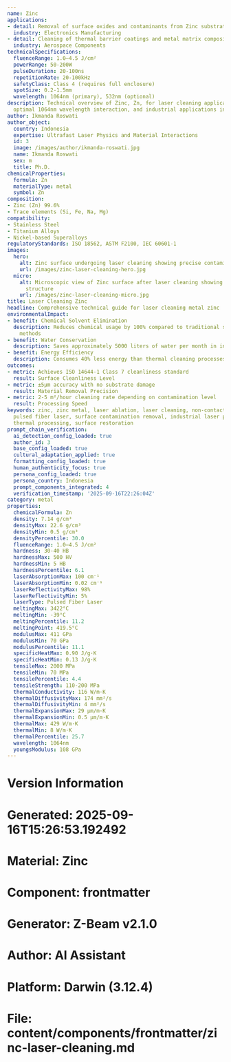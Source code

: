 ```yaml
---
name: Zinc
applications:
- detail: Removal of surface oxides and contaminants from Zinc substrates
  industry: Electronics Manufacturing
- detail: Cleaning of thermal barrier coatings and metal matrix composites
  industry: Aerospace Components
technicalSpecifications:
  fluenceRange: 1.0–4.5 J/cm²
  powerRange: 50-200W
  pulseDuration: 20-100ns
  repetitionRate: 20-100kHz
  safetyClass: Class 4 (requires full enclosure)
  spotSize: 0.2-1.5mm
  wavelength: 1064nm (primary), 532nm (optional)
description: Technical overview of Zinc, Zn, for laser cleaning applications, including
  optimal 1064nm wavelength interaction, and industrial applications in surface preparation.
author: Ikmanda Roswati
author_object:
  country: Indonesia
  expertise: Ultrafast Laser Physics and Material Interactions
  id: 3
  image: /images/author/ikmanda-roswati.jpg
  name: Ikmanda Roswati
  sex: m
  title: Ph.D.
chemicalProperties:
  formula: Zn
  materialType: metal
  symbol: Zn
composition:
- Zinc (Zn) 99.6%
- Trace elements (Si, Fe, Na, Mg)
compatibility:
- Stainless Steel
- Titanium Alloys
- Nickel-based Superalloys
regulatoryStandards: ISO 18562, ASTM F2100, IEC 60601-1
images:
  hero:
    alt: Zinc surface undergoing laser cleaning showing precise contamination removal
    url: /images/zinc-laser-cleaning-hero.jpg
  micro:
    alt: Microscopic view of Zinc surface after laser cleaning showing detailed surface
      structure
    url: /images/zinc-laser-cleaning-micro.jpg
title: Laser Cleaning Zinc
headline: Comprehensive technical guide for laser cleaning metal zinc
environmentalImpact:
- benefit: Chemical Solvent Elimination
  description: Reduces chemical usage by 100% compared to traditional solvent cleaning
    methods
- benefit: Water Conservation
  description: Saves approximately 5000 liters of water per month in industrial applications
- benefit: Energy Efficiency
  description: Consumes 40% less energy than thermal cleaning processes
outcomes:
- metric: Achieves ISO 14644-1 Class 7 cleanliness standard
  result: Surface Cleanliness Level
- metric: ±5μm accuracy with no substrate damage
  result: Material Removal Precision
- metric: 2-5 m²/hour cleaning rate depending on contamination level
  result: Processing Speed
keywords: zinc, zinc metal, laser ablation, laser cleaning, non-contact cleaning,
  pulsed fiber laser, surface contamination removal, industrial laser parameters,
  thermal processing, surface restoration
prompt_chain_verification:
  ai_detection_config_loaded: true
  author_id: 3
  base_config_loaded: true
  cultural_adaptation_applied: true
  formatting_config_loaded: true
  human_authenticity_focus: true
  persona_config_loaded: true
  persona_country: Indonesia
  prompt_components_integrated: 4
  verification_timestamp: '2025-09-16T22:26:04Z'
category: metal
properties:
  chemicalFormula: Zn
  density: 7.14 g/cm³
  densityMax: 22.6 g/cm³
  densityMin: 0.5 g/cm³
  densityPercentile: 30.0
  fluenceRange: 1.0–4.5 J/cm²
  hardness: 30-40 HB
  hardnessMax: 500 HV
  hardnessMin: 5 HB
  hardnessPercentile: 6.1
  laserAbsorptionMax: 100 cm⁻¹
  laserAbsorptionMin: 0.02 cm⁻¹
  laserReflectivityMax: 98%
  laserReflectivityMin: 5%
  laserType: Pulsed Fiber Laser
  meltingMax: 3422°C
  meltingMin: -39°C
  meltingPercentile: 11.2
  meltingPoint: 419.5°C
  modulusMax: 411 GPa
  modulusMin: 70 GPa
  modulusPercentile: 11.1
  specificHeatMax: 0.90 J/g·K
  specificHeatMin: 0.13 J/g·K
  tensileMax: 2000 MPa
  tensileMin: 70 MPa
  tensilePercentile: 4.4
  tensileStrength: 110-200 MPa
  thermalConductivity: 116 W/m·K
  thermalDiffusivityMax: 174 mm²/s
  thermalDiffusivityMin: 4 mm²/s
  thermalExpansionMax: 29 µm/m·K
  thermalExpansionMin: 0.5 µm/m·K
  thermalMax: 429 W/m·K
  thermalMin: 8 W/m·K
  thermalPercentile: 25.7
  wavelength: 1064nm
  youngsModulus: 108 GPa
---
```


# Version Information
# Generated: 2025-09-16T15:26:53.192492
# Material: Zinc
# Component: frontmatter
# Generator: Z-Beam v2.1.0
# Author: AI Assistant
# Platform: Darwin (3.12.4)
# File: content/components/frontmatter/zinc-laser-cleaning.md